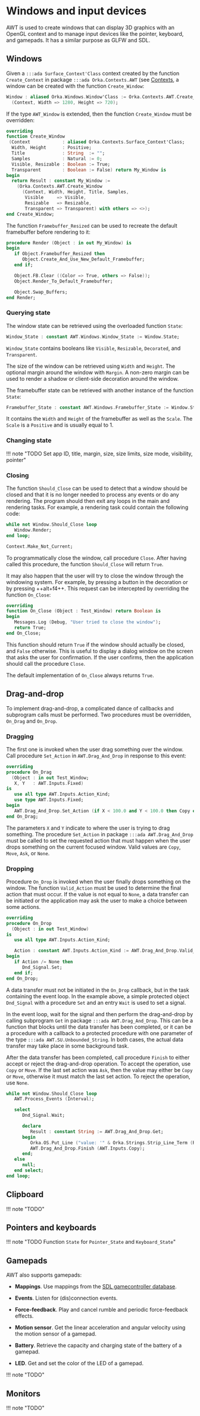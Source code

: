 # Windows and input devices

AWT is used to create windows that can display 3D graphics with
an OpenGL context and to manage input devices like the pointer, keyboard, and
gamepads. It has a similar purpose as GLFW and SDL.

## Windows

Given a `:::ada Surface_Context'Class` context created by the function `Create_Context`
in package `:::ada Orka.Contexts.AWT` (see [Contexts](/rendering/contexts/#awt), a
window can be created with the function `Create_Window`:

```ada
Window : aliased Orka.Windows.Window'Class := Orka.Contexts.AWT.Create_Window
  (Context, Width => 1280, Height => 720);
```

If the type `AWT_Window` is extended, then the function `Create_Window` must be overridden:

```ada
overriding
function Create_Window
 (Context            : aliased Orka.Contexts.Surface_Context'Class;
  Width, Height      : Positive;
  Title              : String  := "";
  Samples            : Natural := 0;
  Visible, Resizable : Boolean := True;
  Transparent        : Boolean := False) return My_Window is
begin
  return Result : constant My_Window :=
    (Orka.Contexts.AWT.Create_Window
      (Context, Width, Height, Title, Samples,
       Visible     => Visible,
       Resizable   => Resizable,
       Transparent => Transparent) with others => <>);
end Create_Window;
```

The function `Framebuffer_Resized` can be used to recreate the default
framebuffer before rendering to it:

```ada
procedure Render (Object : in out My_Window) is
begin
   if Object.Framebuffer_Resized then
      Object.Create_And_Use_New_Default_Framebuffer;
   end if;

   Object.FB.Clear ((Color => True, others => False));
   Object.Render_To_Default_Framebuffer;

   Object.Swap_Buffers;
end Render;
```

### Querying state

The window state can be retrieved using the overloaded function `State`:

```ada
Window_State : constant AWT.Windows.Window_State := Window.State;
```

`Window_State` contains booleans like `Visible`, `Resizable`, `Decorated`,
and `Transparent`.

The size of the window can be retrieved using `Width` and `Height`.
The optional margin around the window with `Margin`. A non-zero margin
can be used to render a shadow or client-side decoration around the window.

The framebuffer state can be retrieved with another instance of the
function `State`:

```ada
Framebuffer_State : constant AWT.Windows.Framebuffer_State := Window.State;
```

It contains the `Width` and `Height` of the framebuffer as well as the `Scale`.
The `Scale` is a `Positive` and is usually equal to 1.

### Changing state

!!! note "TODO Set app ID, title, margin, size, size limits, size mode, visibility, pointer"

### Closing

The function `Should_Close` can be used to detect that a window should be
closed and that it is no longer needed to process any events or do any
rendering. The program should then exit any loops in the main and rendering tasks.
For example, a rendering task could contain the following code:

```ada
while not Window.Should_Close loop
   Window.Render;
end loop;

Context.Make_Not_Current;
```

To programmatically close the window, call procedure `Close`. After having
called this procedure, the function `Should_Close` will return `True`.

It may also happen that the user will try to close the window through the
windowing system. For example, by pressing a button in the decoration or
by pressing ++alt+f4++. This request can be intercepted by overriding the
function `On_Close`:

```ada
overriding
function On_Close (Object : Test_Window) return Boolean is
begin
   Messages.Log (Debug, "User tried to close the window");
   return True;
end On_Close;
```

This function should return `True` if the window should actually be closed,
and `False` otherwise. This is useful to display a dialog window on the
screen that asks the user for confirmation. If the user confirms, then
the application should call the procedure `Close`.

The default implementation of `On_Close` always returns `True`.

## Drag-and-drop

To implement drag-and-drop, a complicated dance of callbacks and subprogram
calls must be performed. Two procedures must be overridden, `On_Drag` and `On_Drop`.

### Dragging

The first one is invoked when the user drag something over the window. Call
procedure `Set_Action` in `AWT.Drag_And_Drop` in response to this event:

```ada
overriding
procedure On_Drag
  (Object : in out Test_Window;
   X, Y   : AWT.Inputs.Fixed)
is
   use all type AWT.Inputs.Action_Kind;
   use type AWT.Inputs.Fixed;
begin
   AWT.Drag_And_Drop.Set_Action (if X < 100.0 and Y < 100.0 then Copy else None);
end On_Drag;
```

The parameters `X` and `Y` indicate to where the user is trying to drag
something. The procedure `Set_Action` in package `:::ada AWT.Drag_And_Drop`
must be called to set the requested action that must happen when the user
drops something on the current focused window.
Valid values are `Copy`, `Move`, `Ask`, or `None`.

### Dropping

Procedure `On_Drop` is invoked when the user finally drops something on
the window. The function `Valid_Action` must be used to determine the
final action that must occur. If the value is not equal to `None`, a
data transfer can be initiated or the application may ask the user
to make a choice between some actions.

```ada
overriding
procedure On_Drop
  (Object : in out Test_Window)
is
   use all type AWT.Inputs.Action_Kind;

   Action : constant AWT.Inputs.Action_Kind := AWT.Drag_And_Drop.Valid_Action;
begin
   if Action /= None then
      Dnd_Signal.Set;
   end if;
end On_Drop;
```

A data transfer must not be initiated in the `On_Drop` callback, but in the
task containing the event loop. In the example above, a simple protected object
`Dnd_Signal` with a procedure `Set` and an entry `Wait` is used to set a signal.

In the event loop, wait for the signal and then perform the drag-and-drop by
calling subprogram `Get` in package `:::ada AWT.Drag_And_Drop`.
This can be a function that blocks until the data transfer has been completed,
or it can be a procedure with a callback to a protected procedure with one
parameter of the type `:::ada AWT.SU.Unbounded_String`. In both cases, the actual
data transfer may take place in some background task.

After the data transfer has been completed, call procedure `Finish` to either
accept or reject the drag-and-drop operation.
To accept the operation, use `Copy` or `Move`. If the last set action was `Ask`,
then the value may either be `Copy` or `Move`, otherwise it must match the
last set action. To reject the operation, use `None`.

```ada
while not Window.Should_Close loop
   AWT.Process_Events (Interval);

   select
      Dnd_Signal.Wait;

      declare
         Result : constant String := AWT.Drag_And_Drop.Get;
      begin
         Orka.OS.Put_Line ("value: '" & Orka.Strings.Strip_Line_Term (Result) & "'");
         AWT.Drag_And_Drop.Finish (AWT.Inputs.Copy);
      end;
   else
      null;
   end select;
end loop;
```

## Clipboard

!!! note "TODO"

## Pointers and keyboards

!!! note "TODO Function `State` for `Pointer_State` and `Keyboard_State`"

## Gamepads

AWT also supports gamepads:

- **Mappings**. Use mappings from the [SDL gamecontroller database][url-sdl-gamecontroller-db].

- **Events**. Listen for (dis)connection events.

- **Force-feedback**. Play and cancel rumble and periodic force-feedback effects.

- **Motion sensor**. Get the linear acceleration and angular velocity using the motion
  sensor of a gamepad.

- **Battery**. Retrieve the capacity and charging state of the battery of a gamepad.

- **LED**. Get and set the color of the LED of a gamepad.

!!! note "TODO"

## Monitors

!!! note "TODO"

  [url-sdl-gamecontroller-db]: https://github.com/gabomdq/SDL_GameControllerDB
